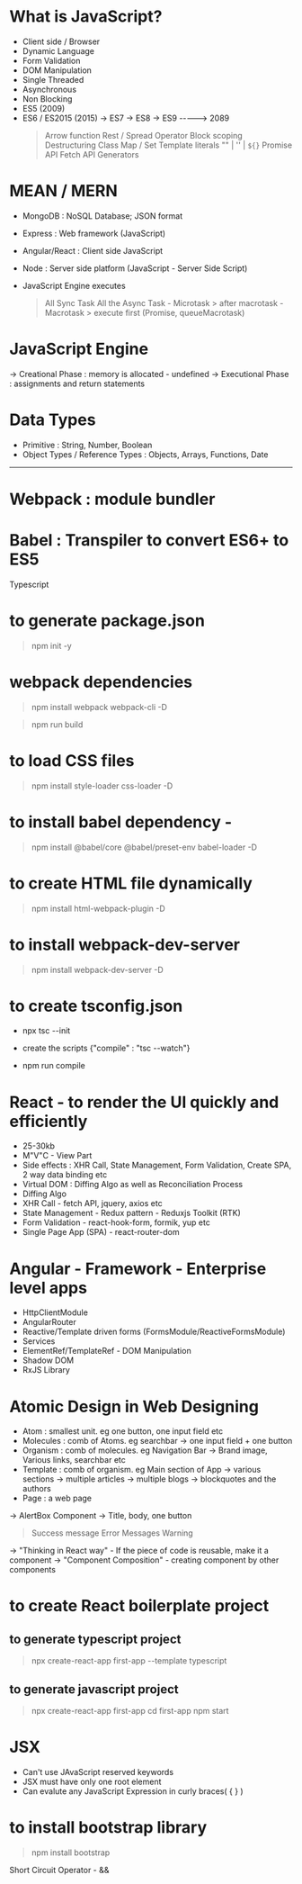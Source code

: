 # What is JavaScript?

- Client side / Browser
- Dynamic Language
- Form Validation
- DOM Manipulation
- Single Threaded
- Asynchronous
- Non Blocking
- ES5 (2009)
- ES6 / ES2015 (2015) -> ES7 -> ES8 -> ES9 -----> 2089
  > Arrow function
  > Rest / Spread Operator
  > Block scoping
  > Destructuring
  > Class
  > Map / Set
  > Template literals "" | '' | `${}`
  > Promise API
  > Fetch API
  > Generators

# MEAN / MERN

- MongoDB : NoSQL Database; JSON format
- Express : Web framework (JavaScript)
- Angular/React : Client side JavaScript
- Node : Server side platform (JavaScript - Server Side Script)

- JavaScript Engine executes
  > All Sync Task
  > All the Async Task
      - Microtask > after macrotask
      - Macrotask > execute first (Promise, queueMacrotask)

# JavaScript Engine

-> Creational Phase : memory is allocated - undefined
-> Executional Phase : assignments and return statements

# Data Types

- Primitive : String, Number, Boolean
- Object Types / Reference Types : Objects, Arrays, Functions, Date

---

# Webpack : module bundler

# Babel : Transpiler to convert ES6+ to ES5

Typescript

# to generate package.json

> npm init -y

# webpack dependencies

> npm install webpack webpack-cli -D

> npm run build

# to load CSS files

> npm install style-loader css-loader -D

# to install babel dependency -

> npm install @babel/core @babel/preset-env babel-loader -D

# to create HTML file dynamically

> npm install html-webpack-plugin -D

# to install webpack-dev-server

> npm install webpack-dev-server -D

# to create tsconfig.json

- npx tsc --init

- create the scripts {"compile" : "tsc --watch"}

- npm run compile

# React - to render the UI quickly and efficiently

- 25-30kb
- M"V"C - View Part
- Side effects : XHR Call, State Management, Form Validation, Create SPA, 2 way data binding etc
- Virtual DOM : Diffing Algo as well as Reconciliation Process
- Diffing Algo
- XHR Call - fetch API, jquery, axios etc
- State Management - Redux pattern - Reduxjs Toolkit (RTK)
- Form Validation - react-hook-form, formik, yup etc
- Single Page App (SPA) - react-router-dom

# Angular - Framework - Enterprise level apps

- HttpClientModule
- AngularRouter
- Reactive/Template driven forms (FormsModule/ReactiveFormsModule)
- Services
- ElementRef/TemplateRef - DOM Manipulation
- Shadow DOM
- RxJS Library

# Atomic Design in Web Designing

- Atom : smallest unit. eg one button, one input field etc
- Molecules : comb of Atoms. eg searchbar -> one input field + one button
- Organism : comb of molecules. eg Navigation Bar -> Brand image, Various links, searchbar etc
- Template : comb of organism. eg Main section of App -> various sections -> multiple articles -> multiple blogs -> blockquotes and the authors
- Page : a web page

-> AlertBox Component -> Title, body, one button

> Success message
> Error Messages
> Warning

-> "Thinking in React way" - If the piece of code is reusable, make it a component
-> "Component Composition" - creating component by other components

# to create React boilerplate project

## to generate typescript project

> npx create-react-app first-app --template typescript

## to generate javascript project

> npx create-react-app first-app
> cd first-app
> npm start

# JSX

- Can't use JAvaScript reserved keywords
- JSX must have only one root element
- Can evalute any JavaScript Expression in curly braces( { } )

# to install bootstrap library

> npm install bootstrap

Short Circuit Operator - &&
